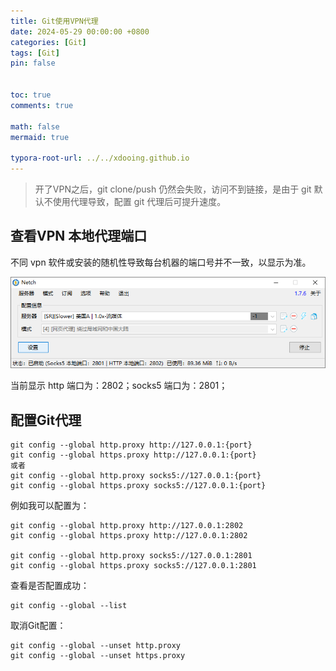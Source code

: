 ```yaml
---
title: Git使用VPN代理
date: 2024-05-29 00:00:00 +0800
categories: [Git]
tags: [Git]
pin: false


toc: true
comments: true

math: false
mermaid: true

typora-root-url: ../../xdooing.github.io
---
```








> 开了VPN之后，git clone/push 仍然会失败，访问不到链接，是由于 git 默认不使用代理导致，配置 git 代理后可提升速度。
>

## 查看VPN 本地代理端口

不同 vpn 软件或安装的随机性导致每台机器的端口号并不一致，以显示为准。

![screenshot-20240529-114154](/assets/blog_res/2024-05-29-GitVPN.assets/screenshot-20240529-114154.png)

当前显示 http 端口为：2802；socks5 端口为：2801；

## 配置Git代理

```shell
git config --global http.proxy http://127.0.0.1:{port}
git config --global https.proxy http://127.0.0.1:{port}
或者
git config --global http.proxy socks5://127.0.0.1:{port}
git config --global https.proxy socks5://127.0.0.1:{port}
```

例如我可以配置为：

```shell
git config --global http.proxy http://127.0.0.1:2802
git config --global https.proxy http://127.0.0.1:2802

git config --global http.proxy socks5://127.0.0.1:2801
git config --global https.proxy socks5://127.0.0.1:2801
```

查看是否配置成功：

```shell
git config --global --list
```

取消Git配置：

```shell
git config --global --unset http.proxy
git config --global --unset https.proxy
```
